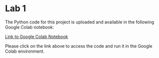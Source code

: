 # Lab 1 
The Python code for this project is uploaded and available in the following Google Colab notebook:

[Link to Google Colab Notebook](https://colab.research.google.com/drive/1GCOt6bpRfccnKPkUqnBu5PW5coA96svO?usp=sharing)

Please click on the link above to access the code and run it in the Google Colab environment.
